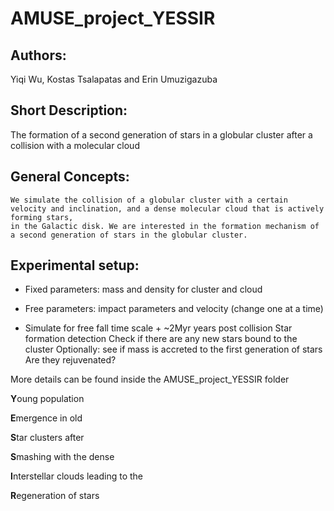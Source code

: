 # AMUSE_project_YESSIR

Authors:
------------
Yiqi Wu, Kostas Tsalapatas and Erin Umuzigazuba

Short Description:
------------
The formation of a second generation of stars in a globular cluster after a collision with a molecular cloud

General Concepts:
------------
	We simulate the collision of a globular cluster with a certain velocity and inclination, and a dense molecular cloud that is actively forming stars, 
	in the Galactic disk. We are interested in the formation mechanism of a second generation of stars in the globular cluster. 

Experimental setup:
------------

- Fixed parameters: mass and density for cluster and cloud

- Free parameters: impact parameters and velocity (change one at a time)

- Simulate for free fall time scale + ~2Myr years post collision
	Star formation detection
	Check if there are any new stars bound to the cluster 
	Optionally: see if mass is accreted to the first generation of stars
		Are they rejuvenated?

More details can be found inside the AMUSE_project_YESSIR folder

**Y**oung population

**E**mergence in old

**S**tar clusters after

**S**mashing with the dense

**I**nterstellar clouds leading to the

**R**egeneration of stars
